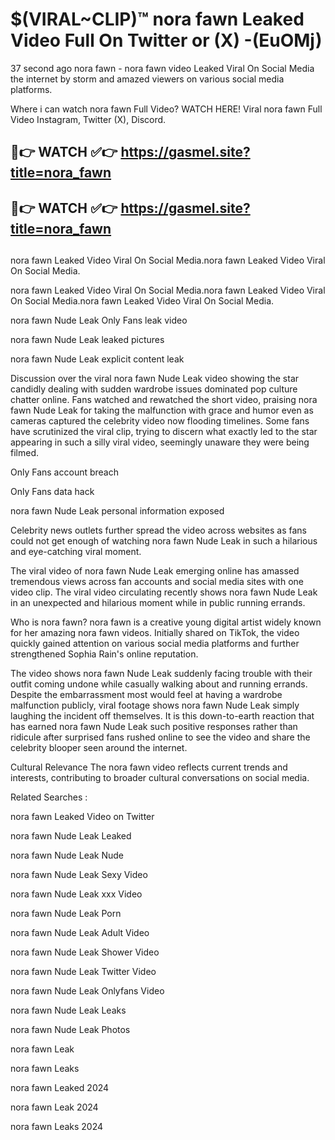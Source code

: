 # $(VIRAL~CLIP)™ nora fawn Leaked Video Full On Twitter or (X) -(EuOMj)
37 second ago nora fawn - nora fawn video Leaked Viral On Social Media the internet by storm and amazed viewers on various social media platforms.

Where i can watch nora fawn Full Video? WATCH HERE! Viral nora fawn Full Video Instagram, Twitter (X), Discord.

## 🔴👉 WATCH ✅👉 https://gasmel.site?title=nora_fawn
## 🔴👉 WATCH ✅👉 https://gasmel.site?title=nora_fawn
##
nora fawn Leaked Video Viral On Social Media.nora fawn Leaked Video Viral On Social Media.

nora fawn Leaked Video Viral On Social Media.nora fawn Leaked Video Viral On Social Media.nora fawn Leaked Video Viral On Social Media.

nora fawn Nude Leak Only Fans leak video

nora fawn Nude Leak leaked pictures

nora fawn Nude Leak explicit content leak

Discussion over the viral nora fawn Nude Leak video showing the star candidly dealing with sudden wardrobe issues dominated pop culture chatter online. Fans watched and rewatched the short video, praising nora fawn Nude Leak for taking the malfunction with grace and humor even as cameras captured the celebrity video now flooding timelines. Some fans have scrutinized the viral clip, trying to discern what exactly led to the star appearing in such a silly viral video, seemingly unaware they were being filmed.


Only Fans account breach

Only Fans data hack

nora fawn Nude Leak personal information exposed

Celebrity news outlets further spread the video across websites as fans could not get enough of watching nora fawn Nude Leak in such a hilarious and eye-catching viral moment.


The viral video of nora fawn Nude Leak emerging online has amassed tremendous views across fan accounts and social media sites with one video clip. The viral video circulating recently shows nora fawn Nude Leak in an unexpected and hilarious moment while in public running errands.


Who is nora fawn? nora fawn is a creative young digital artist widely known for her amazing nora fawn videos. Initially shared on TikTok, the video quickly gained attention on various social media platforms and further strengthened Sophia Rain's online reputation.

The video shows nora fawn Nude Leak suddenly facing trouble with their outfit coming undone while casually walking about and running errands. Despite the embarrassment most would feel at having a wardrobe malfunction publicly, viral footage shows nora fawn Nude Leak simply laughing the incident off themselves. It is this down-to-earth reaction that has earned nora fawn Nude Leak such positive responses rather than ridicule after surprised fans rushed online to see the video and share the celebrity blooper seen around the internet.

Cultural Relevance The nora fawn video reflects current trends and interests, contributing to broader cultural conversations on social media.

Related Searches :

nora fawn Leaked Video on Twitter

nora fawn Nude Leak Leaked

nora fawn Nude Leak Nude

nora fawn Nude Leak Sexy Video

nora fawn Nude Leak xxx Video

nora fawn Nude Leak Porn

nora fawn Nude Leak Adult Video

nora fawn Nude Leak Shower Video

nora fawn Nude Leak Twitter Video

nora fawn Nude Leak Onlyfans Video

nora fawn Nude Leak Leaks

nora fawn Nude Leak Photos

nora fawn Leak

nora fawn Leaks

nora fawn Leaked 2024

nora fawn Leak 2024

nora fawn Leaks 2024
